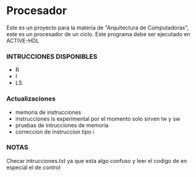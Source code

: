 # Procesador
Este es un proyecto para la materia de "Arquitectura de Computadoras", este es un procesador de un ciclo.
Este programa debe ser ejecutado en ACTIVE-HDL

### INTRUCCIONES DISPONIBLES
- R
- I
- LS

### Actualizaciones
- memoria de instrucciones
- instrucciones ls experimental por el momento solo sirven  lw y sw
- pruebas de intrucciones de memoria
- correccion de instruccion tipo i

### NOTAS
Checar intrucciones.txt ya que esta algo confuso y leer el codigo de en especial el de control

    
